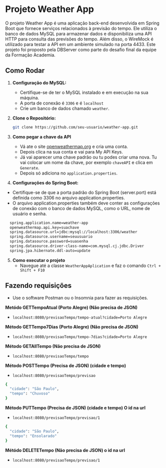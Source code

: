 # Projeto Weather App

O projeto Weather App é uma aplicação back-end desenvolvida em Spring Boot que fornece serviços relacionados à previsão do tempo. Ele utiliza o banco de dados MySQL para armazenar dados e disponibiliza uma API HTTP para consulta das previsões do tempo. Além disso, o WireMock é utilizado para testar a API em um ambiente simulado na porta 4433.
Este projeto foi proposto pela DBServer como parte do desafio final da equipe da Formação Academia.

## Como Rodar
1. **Configuração do MySQL:**
   - Certifique-se de ter o MySQL instalado e em execução na sua máquina.
   - A porta de conexão é `3306` e é `localhost`
   - Crie um banco de dados chamado `weather`.

2. **Clone o Repositório:**
   ```bash
   git clone https://github.com/seu-usuario/weather-app.git
3. **Como pegar a chave da API**
   - Vá ate o site [openweathermap.org](https://openweathermap.org/api) e cria uma conta.
   - Depois clica na sua conta e vai para My API Keys.
   - Já vai aparecer uma chave padrão ou tu podes criar uma nova. Tu vai colocar um nome da chave, por exemplo `chaveAPI` e clica em `Generate`.
   - Depois só adiciona no `application.properties`.
     
4. **Configurações do Spring Boot:**
  - Certifique-se de que a porta padrão do Spring Boot (server.port) está definida como 3306 no arquivo application.properties.
  - O arquivo application.properties também deve conter as configurações de conexão com o banco de dados MySQL, como o URL, nome de usuário e senha.
  ```bash
    spring.application.name=weather-app
    openweathermap.api.key=suachave
    spring.datasource.url=jdbc:mysql://localhost:3306/weather
    spring.datasource.username=seuusuario
    spring.datasource.password=suasenha
    spring.datasource.driver-class-name=com.mysql.cj.jdbc.Driver
    spring.jpa.hibernate.ddl-auto=update
```
5. **Como executar o projeto**
    - Navegue até a classe `WeatherAppAplication` e faz o comando `Ctrl + Shift + F10`

## Fazendo requisições
   - Use o software Postman ou o Insomnia para fazer as requisições.
   
**Metódo GETTempoAtual (Porto Alegre) (Não precisa de JSON)**
  - `localhost:8080/previsaoTempo/tempo-atual?cidade=Porto Alegre`<br>
  
**Método GETTempo7Dias (Porto Alegre) (Não precisa de JSON)**
  - `localhost:8080/previsaoTempo/tempo-7dias?cidade=Porto Alegre`<br>
  
**Método GETAllTempo (Não precisa de JSON)**
  - `localhost:8080/previsaoTempo/tempo`<br>

**Método POSTTempo (Precisa de JSON) (cidade e tempo)**
  - `localhost:8080/previsaoTempo/previsao`
  ```bash
  {
	"cidade": "São Paulo",
	"tempo": "Chuvoso"
  }
  ```
**Método PUTTempo (Precisa de JSON) (cidade e tempo) O id na url**
  - `localhost:8080/previsaoTempo/previsao/1`
  ```bash
  {
	"cidade": "São Paulo",
	"tempo": "Ensolarado"
  }
  ```
**Métódo DELETETempo (Não precisa de JSON) o id na url**
  - `localhost:8080/previsaoTempo/previsao/1`
